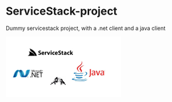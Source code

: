 # ServiceStack-project
Dummy servicestack project, with a .net client and a java client


<img src="https://github.com/smolinag/ServiceStack-project/blob/master/images/readme.png" width="300"><br>


